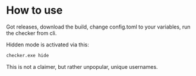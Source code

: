 # How to use

Got releases, download the build, change config.toml to your variables, run the checker from cli.

Hidden mode is activated via this:
```bash
checker.exe hide
```

This is not a claimer, but rather unpopular, unique usernames.

